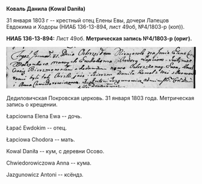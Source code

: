 **Коваль Данила (Kowal Daniła)**

31 января 1803 г -- крестный отец Елены Евы, дочери Лапецов Евдокима и
Ходоры (НИАБ 136-13-894, лист 49об, №4/1803-р (коп)).

**НИАБ 136-13-894:** Лист 49об. **Метрическая запись №4/1803-р (ориг).**

![](./media/c856aba92c85dd270c3e73814dd2b31a6e561425.png)

Дедиловичская Покровская церковь. 31 января 1803 года. Метрическая
запись о крещении.

Łapciowna Elena Ewa -- дочь.

Łapać Ewdokim -- отец.

Łapciowa Chodora -- мать.

Kowal Daniła -- кум, с деревни Осовo.

Chwiedorowiczowa Anna -- кума.

Jazgunowicz Antoni -- ксёндз.
